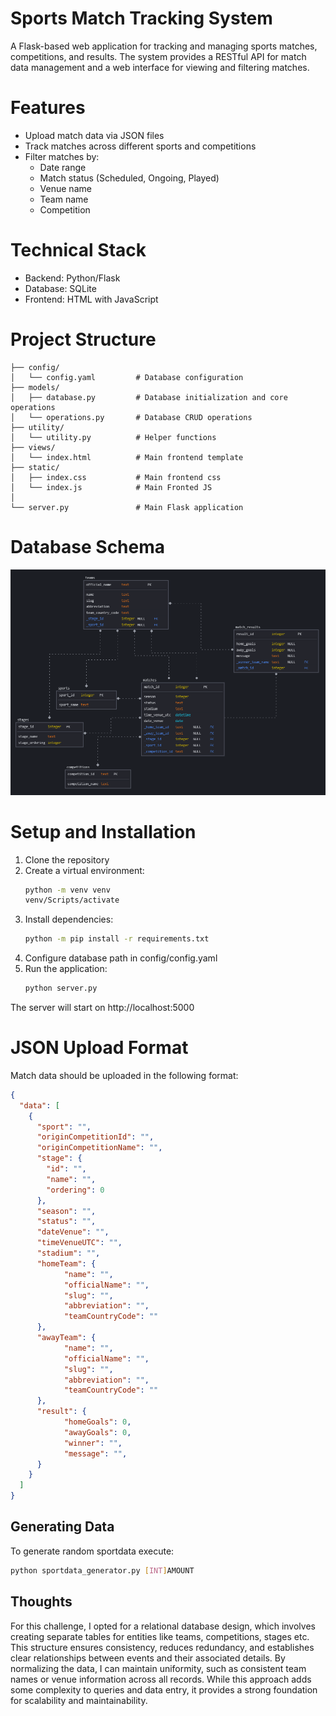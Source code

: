 # Sports Match Tracking System

A Flask-based web application for tracking and managing sports matches, competitions, and results. The system provides a RESTful API for match data management and a web interface for viewing and filtering matches.

# Features
* Upload match data via JSON files
* Track matches across different sports and competitions
* Filter matches by:
    * Date range
    * Match status (Scheduled, Ongoing, Played)
    * Venue name
    * Team name
    * Competition

# Technical Stack
* Backend: Python/Flask
* Database: SQLite
* Frontend: HTML with JavaScript

# Project Structure
```
├── config/
│   └── config.yaml         # Database configuration
├── models/
│   ├── database.py         # Database initialization and core operations
│   └── operations.py       # Database CRUD operations
├── utility/
│   └── utility.py          # Helper functions
├── views/
│   └── index.html          # Main frontend template
├── static/     
│   ├── index.css           # Main frontend css
│   └── index.js            # Main Fronted JS
│           
└── server.py               # Main Flask application
```

# Database Schema
![ERD](https://github.com/ar-ctic/sports_calendar/blob/main/images/sports_calendar_erd.PNG?raw=true, "Database ERD")

# Setup and Installation
1. Clone the repository
2. Create a virtual environment:
   ```bash
   python -m venv venv
   venv/Scripts/activate
   ```
3. Install dependencies:
   ```bash
   python -m pip install -r requirements.txt
   ```
4. Configure database path in config/config.yaml
5. Run the application:
   ```bash
   python server.py
   ```
The server will start on http://localhost:5000

# JSON Upload Format
Match data should be uploaded in the following format:
```json
{
  "data": [
    {
      "sport": "",
      "originCompetitionId": "",
      "originCompetitionName": "",
      "stage": {
        "id": "",
        "name": "",
        "ordering": 0
      },
      "season": "",
      "status": "",
      "dateVenue": "",
      "timeVenueUTC": "",
      "stadium": "",
      "homeTeam": {
            "name": "",
            "officialName": "",
            "slug": "",
            "abbreviation": "",
            "teamCountryCode": ""
      },
      "awayTeam": {
            "name": "",
            "officialName": "",
            "slug": "",
            "abbreviation": "",
            "teamCountryCode": ""
      },
      "result": {
            "homeGoals": 0,
            "awayGoals": 0,
            "winner": "",
            "message": "",
      }
    }
  ]
}
```

## Generating Data
To generate random sportdata execute:
```bash
python sportdata_generator.py [INT]AMOUNT
```

## Thoughts
For this challenge, I opted for a relational database design, which involves creating separate tables for entities like teams, competitions, stages etc. This structure ensures consistency, reduces redundancy, and establishes clear relationships between events and their associated details. By normalizing the data, I can maintain uniformity, such as consistent team names or venue information across all records. While this approach adds some complexity to queries and data entry, it provides a strong foundation for scalability and maintainability.